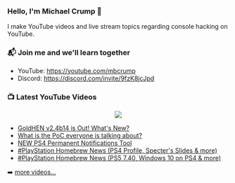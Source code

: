### Hello, I'm Michael Crump 👋

I make YouTube videos and live stream topics regarding console hacking on YouTube. 

### 📬 Join me and we'll learn together

- YouTube: https://youtube.com/mbcrump
- Discord: https://discord.com/invite/9fzK8jcJpd

### 📺 Latest YouTube Videos

<div align="center">

[<img src="https://img.shields.io/badge/-Subscribe-red?style=for-the-badge&logo=youtube&logoColor=white"/>](https://www.youtube.com/c/mbcrump?sub_confirmation=1)

</div>

<!-- YOUTUBE:START -->
- [GoldHEN v2.4b14 is Out! What&#39;s New?](https://www.youtube.com/watch?v=JA_FqZSBfos)
- [What is the PoC everyone is talking about?](https://www.youtube.com/watch?v=Lapj8KhGgKw)
- [NEW PS4 Permanent Notifications Tool](https://www.youtube.com/watch?v=5mjclzTsipg)
- [#PlayStation Homebrew News &lpar;PS4 Profile, Specter&#39;s Slides &amp; more&rpar;](https://www.youtube.com/watch?v=sThCSlKNWDI)
- [#PlayStation Homebrew News &lpar;PS5 7.40, Windows 10 on PS4 &amp; more&rpar;](https://www.youtube.com/watch?v=GwrI_IAwrmw)
<!-- YOUTUBE:END -->

➡️ [more videos...](https://youtube.com/mbcrump)

